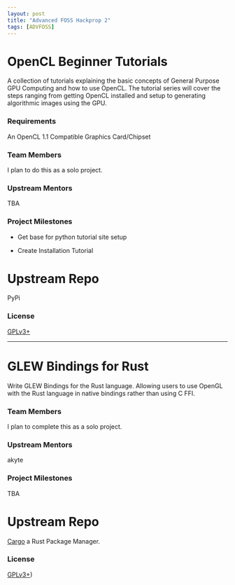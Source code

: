 ```yaml
---
layout: post
title: "Advanced FOSS Hackprop 2"
tags: [ADVFOSS]
---
```

# OpenCL Beginner Tutorials
A collection of tutorials explaining the basic concepts of General
Purpose GPU Computing and how to use OpenCL. The tutorial series will
cover the steps ranging from getting OpenCL installed and setup to
generating algorithmic images using the GPU.

### Requirements
An OpenCL 1.1 Compatible Graphics Card/Chipset

### Team Members
I plan to do this as a solo project.

### Upstream Mentors
TBA

### Project Milestones
* Get base for python tutorial site setup

* Create Installation Tutorial

# Upstream Repo
PyPi

### License
[GPLv3+](https://github.com/timoxley/osi-licenses-full/blob/master/licenses/GPL-3.0.md)

-------------------------------------------------------------------------------

# GLEW Bindings for Rust
Write GLEW Bindings for the Rust language. Allowing users to use OpenGL
with the Rust language in native bindings rather than using C FFI.

### Team Members
I plan to complete this as a solo project.

### Upstream Mentors
akyte

### Project Milestones
TBA

# Upstream Repo
[Cargo](http://doc.crates.io/) a Rust Package Manager.

### License
[GPLv3+](https://github.com/timoxley/osi-licenses-full/blob/master/licenses/GPL-3.0.md))
